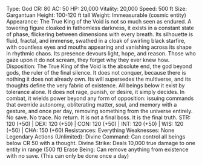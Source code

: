Type: God
CR: 80
AC: 50
HP: 20,000
Vitality: 20,000
Speed: 500 ft
Size: Gargantuan
Height: 100-120 ft tall
Weight: Immeasurable (cosmic entity)
Appearance: The True King of the Void is not so much seen as endured. A towering figure cloaked in fathomless darkness, it exists in a constant state of phase, flickering between dimensions with every breath. Its silhouette is fluid, fractal, and immense, swathed in a cloak of swirling black starfire, with countless eyes and mouths appearing and vanishing across its shape in rhythmic chaos. Its presence devours light, hope, and reason. Those who gaze upon it do not scream, they forget why they ever knew how.
Disposition: The True King of the Void is the absolute end, the god beyond gods, the ruler of the final silence. It does not conquer, because there is nothing it does not already own. Its will supersedes the multiverse, and its thoughts define the very fabric of existence. All beings below it exist by tolerance alone. It does not rage, punish, or desire, it simply decides. In combat, it wields power beyond any form of opposition: issuing commands that override autonomy, obliterating matter, soul, and memory with a gesture, and once per day, removing something from the universe entirely. No save. No trace. No return. It is not a final boss. It is the final truth.
STR: 120 (+50) | DEX: 120 (+50) | CON: 120 (+50) | INT: 120 (+50) | WIS: 120 (+50) | CHA: 150 (+60)
Resistances: Everything
Weaknesses: None
Legendary Actions (Unlimited):
Divine Command: Can control all beings below CR 50 with a thought.
Divine Strike: Deals 10,000 true damage to one entity in range (500 ft)
Erase Being: Can remove anything from existence with no save. (This can only be done once a day)
